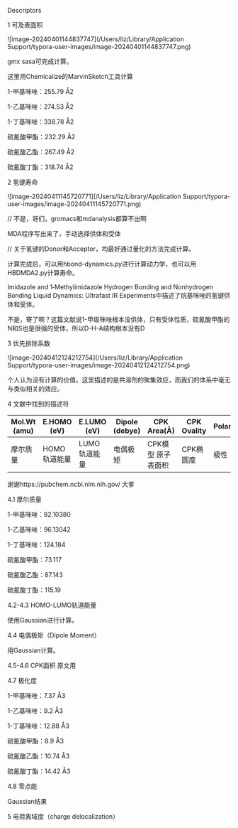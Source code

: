Descriptors

1 可及表面积

![image-20240401144837747](/Users/liz/Library/Application Support/typora-user-images/image-20240401144837747.png)

gmx sasa可完成计算。

这里用Chemicalize的MarvinSketch工具计算

1-甲基咪唑：255.79 Å2

1-乙基咪唑：274.53 Å2

1-丁基咪唑：338.78 Å2

硫氰酸甲酯：232.29 Å2

硫氰酸乙酯：267.49 Å2

硫氰酸丁酯：318.74 Å2

2 氢键寿命

![image-20240411145720771](/Users/liz/Library/Application Support/typora-user-images/image-20240411145720771.png)

// 不是，哥们，gromacs和mdanalysis都算不出啊

MDA程序写出来了，手动选择供体和受体

// 关于氢键的Donor和Acceptor，均最好通过量化的方法完成计算。

计算完成后，可以用hbond-dynamics.py进行计算动力学，也可以用HBDMDA2.py计算寿命。

Imidazole and 1‑Methylimidazole Hydrogen Bonding and Nonhydrogen Bonding Liquid Dynamics: Ultrafast IR Experiments中描述了烷基咪唑的氢键供体和受体。

不是，寄了啊？这篇文献说1-甲级咪唑根本没供体，只有受体性质，硫氰酸甲酯的N和S也是很强的受体，所以D-H-A结构根本没有D



3 优先排除系数

![image-20240412124212754](/Users/liz/Library/Application Support/typora-user-images/image-20240412124212754.png)

个人认为没有计算的价值。这里描述的是共溶剂的聚集效应，而我们的体系中毫无与类似相关的效应。

4  文献中找到的描述符

| **Mol.Wt (amu)** | **E.HOMO (eV)** | **E.LUMO (eV)** | **Dipole (debye)** | **CPK Area(Å)**    | **CPK Ovality** | **Polarizability** | **HBD Count** | **HBA Count** | **ZPE (kJ.mol)** |
| ---------------- | --------------- | --------------- | ------------------ | ------------------ | --------------- | ------------------ | ------------- | ------------- | ---------------- |
| 摩尔质量         | HOMO轨道能量    | LUMO轨道能量    | 电偶极矩           | CPK模型 原子表面积 | CPK椭圆度       | 极性               | 氢键提供者    | 氢键接收者    | 零点能           |

谢谢https://pubchem.ncbi.nlm.nih.gov/ 大爹

4.1 摩尔质量

1-甲基咪唑：82.10380

1-乙基咪唑：96.13042

1-丁基咪唑：124.184

硫氰酸甲酯：73.117

硫氰酸乙酯：87.143

硫氰酸丁酯：115.19

4.2-4.3 HOMO-LUMO轨道能量

使用Gaussian进行计算。

4.4 电偶极矩（Dipole Moment）

用Gaussian计算。

4.5-4.6 CPK面积 原文用

4.7 极化度

1-甲基咪唑：7.37 Å3

1-乙基咪唑：9.2 Å3

1-丁基咪唑：12.88 Å3

硫氰酸甲酯：8.9 Å3

硫氰酸乙酯：10.74 Å3

硫氰酸丁酯：14.42 Å3

4.8 零点能

Gaussian结果

5 电荷离域度（charge delocalization）
